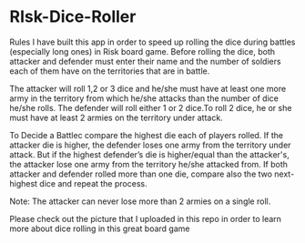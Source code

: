# RIsk-Dice-Roller

Rules
I have built this app in order to speed up rolling the dice during battles (especially long ones) in Risk board game. Before rolling the dice, both attacker and defender must enter their name and the number of soldiers each of them have on the territories that are in battle.

The attacker will roll 1,2 or 3 dice and he/she must have at least one more army in the territory from which he/she attacks than the number of dice he/she rolls. The defender will roll either 1 or 2 dice.To roll 2 dice, he or she must have at least 2 armies on the territory under attack.

To Decide a Battlec compare the highest die each of players rolled. If the attacker die is higher, the defender loses one army from the territory under attack. But if the highest defender’s die is higher/equal than the attacker's, the attacker lose one army from the territory he/she attacked from. If both attacker and defender rolled more than one die, compare also the two next-highest dice and repeat the process.

Note: The attacker can never lose more than 2 armies on a single roll.

Please check out the picture that I uploaded in this repo in order to learn more about dice rolling in this great board game


